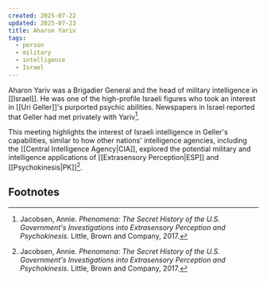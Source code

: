 ```yaml
---
created: 2025-07-22
updated: 2025-07-23
title: Aharon Yariv
tags:
  - person
  - military
  - intelligence
  - Israel
---
```


Aharon Yariv was a Brigadier General and the head of military intelligence in [[Israel]]. He was one of the high-profile Israeli figures who took an interest in [[Uri Geller]]'s purported psychic abilities. Newspapers in Israel reported that Geller had met privately with Yariv[^1].

This meeting highlights the interest of Israeli intelligence in Geller's capabilities, similar to how other nations' intelligence agencies, including the [[Central Intelligence Agency|CIA]], explored the potential military and intelligence applications of [[Extrasensory Perception|ESP]] and [[Psychokinesis|PK]][^1].

## Footnotes
[^1]: Jacobsen, Annie. *Phenomena: The Secret History of the U.S. Government's Investigations into Extrasensory Perception and Psychokinesis*. Little, Brown and Company, 2017.
